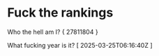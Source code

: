 # Fuck the rankings

Who the hell am I?
{ 27811804 }

What fucking year is it?
[ 2025-03-25T06:16:40Z ]
